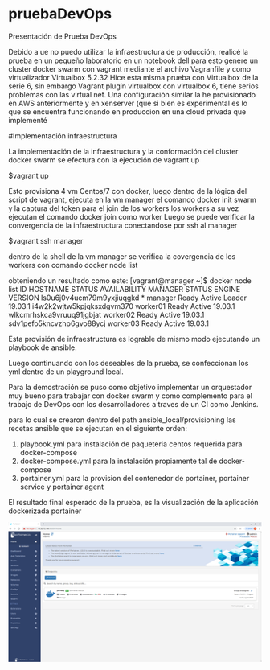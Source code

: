 # pruebaDevOps
Presentación de Prueba DevOps

Debido a ue no puedo utilizar la infraestructura de producción, realicé la prueba en un pequeño laboratorio en un notebook dell
para esto genere un cluster docker swarm con vagrant mediante el archivo Vagranfile y como virtualizador Virtualbox 5.2.32
Hice esta misma prueba con Virtualbox de la serie 6, sin embargo Vagrant plugin virtualbox con virtualbox 6, tiene serios problemas con
las virtual net.
Una configuración similar la he provisionado en AWS anteriormente y en xenserver (que si bien es experimental es lo que se encuentra
funcionando en produccion en una cloud privada que implementé


#Implementación infraestructura

La implementación de la infraestructura y la conformación del cluster docker swarm se efectura con la ejecución de vagrant up

$vagrant up

Esto provisiona 4 vm Centos/7 con docker, luego dentro de la lógica del script de vagrant, ejecuta en la vm manager el comando docker init swarm y la captura del token para el join de los workers
los workers a su vez ejecutan el comando docker join como worker
Luego se puede verificar la convergencia de la infraestructura conectandose por ssh al manager

$vagrant ssh manager

dentro de la shell de la vm manager se verifica la covergencia de los workers con comando docker node list

obteniendo un resultado como este:
[vagrant@manager ~]$ docker node list
ID                            HOSTNAME            STATUS              AVAILABILITY        MANAGER STATUS      ENGINE VERSION
ls0u6j0v4ucm79m9yxjiuqgkd *   manager             Ready               Active              Leader              19.03.1
i4w2k2wjtw5kpjqksxdgvm370     worker01            Ready               Active                                  19.03.1
wlkcmrhskca9vruuq91jgbjat     worker02            Ready               Active                                  19.03.1
sdv1pefo5kncvzhp6gvo88ycj     worker03            Ready               Active                                  19.03.1

Esta provisión de infraestructura es lograble de mismo modo ejecutando un playbook de ansible.

Luego continuando con los deseables de la prueba, se confeccionan los yml dentro de un playground local. 

Para la demostración se puso como objetivo implementar un orquestador muy bueno para trabajar con docker swarm y como complemento para el trabajo de DevOps con los desarrolladores a traves de un CI como Jenkins.

para lo cual se crearon dentro del path ansible_local/provisioning
las recetas ansible que se ejecutan en el siguiente orden:

1. playbook.yml
para instalación de paqueteria centos requerida para docker-compose
1. docker-compose.yml
para la instalación propiamente tal de docker-compose
1. portainer.yml
para la provision del contenedor de portainer, portainer service y portainer agent

El resultado final esperado de la prueba, es la visualización de la aplicación dockerizada portainer

[![portainer funcionado en docker swarm](https://github.com/pmlopez-2019/pruebaDevOps/blob/master/portainer-running-at-docker-swarm.png "portainer funcionado en docker swarm")](https://github.com/pmlopez-2019/pruebaDevOps/blob/master/portainer-running-at-docker-swarm.png "portainer funcionado en docker swarm")
